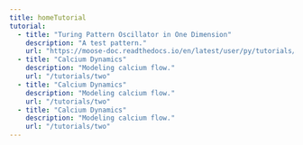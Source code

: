 ```yaml
---
title: homeTutorial
tutorial:
  - title: "Turing Pattern Oscillator in One Dimension"
    description: "A test pattern."
    url: "https://moose-doc.readthedocs.io/en/latest/user/py/tutorials/ChemicalOscillators.html?highlight=Turing%20Pattern%20Oscillator%20in%20One%20Dimension%22#turing-pattern-oscillator-in-one-dimension"
  - title: "Calcium Dynamics"
    description: "Modeling calcium flow."
    url: "/tutorials/two"
  - title: "Calcium Dynamics"
    description: "Modeling calcium flow."
    url: "/tutorials/two"
  - title: "Calcium Dynamics"
    description: "Modeling calcium flow."
    url: "/tutorials/two"
---
```

